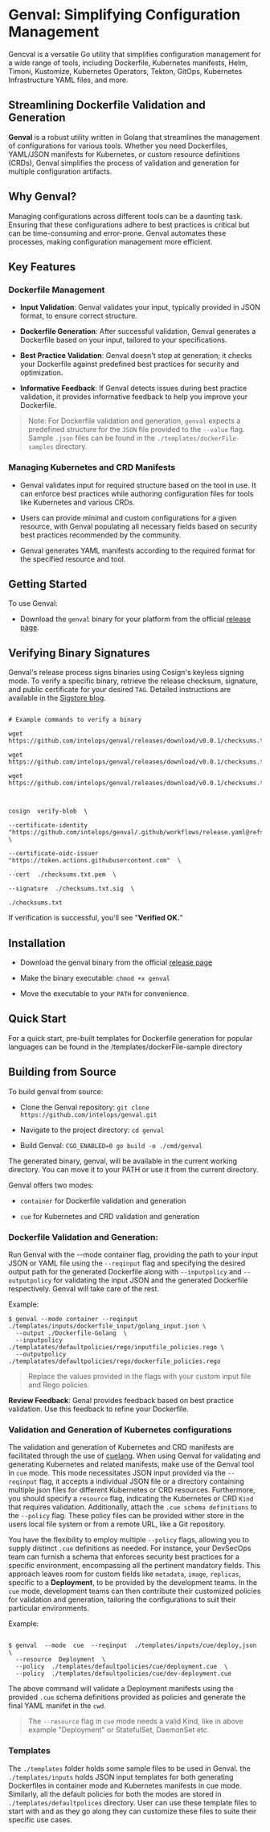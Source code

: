 # Genval: Simplifying Configuration Management

  

Gencval is a versatile Go utility that simplifies configuration management for a wide range of tools, including Dockerfile, Kubernetes manifests, Helm, Timoni, Kustomize, Kubernetes Operators, Tekton, GitOps, Kubernetes Infrastructure YAML files, and more.

  

## Streamlining Dockerfile Validation and Generation

  

**Genval** is a robust utility written in Golang that streamlines the management of configurations for various tools. Whether you need Dockerfiles, YAML/JSON manifests for Kubernetes, or custom resource definitions (CRDs), Genval simplifies the process of validation and generation for multiple configuration artifacts.

  

## Why Genval?

  

Managing configurations across different tools can be a daunting task. Ensuring that these configurations adhere to best practices is critical but can be time-consuming and error-prone. Genval automates these processes, making configuration management more efficient.

  

## Key Features

  

### Dockerfile Management

  

-  **Input Validation**: Genval validates your input, typically provided in JSON format, to ensure correct structure.

  

-  **Dockerfile Generation**: After successful validation, Genval generates a Dockerfile based on your input, tailored to your specifications.

  

-  **Best Practice Validation**: Genval doesn't stop at generation; it checks your Dockerfile against predefined best practices for security and optimization.

  

-  **Informative Feedback**: If Genval detects issues during best practice validation, it provides informative feedback to help you improve your Dockerfile.

  

> Note: For Dockerfile validation and generation, `genval` expects a predefined structure for the `JSON` file provided to the `--value` flag. Sample `.json` files can be found in the `./templates/dockerFile-samples` directory.

  

### Managing Kubernetes and CRD Manifests

  

- Genval validates input for required structure based on the tool in use. It can enforce best practices while authoring configuration files for tools like Kubernetes and various CRDs.

  

- Users can provide minimal and custom configurations for a given resource, with Genval populating all necessary fields based on security best practices recommended by the community.

  

- Genval generates YAML manifests according to the required format for the specified resource and tool.

  

## Getting Started

  

To use Genval:

  

- Download the `genval` binary for your platform from the official [release page](https://github.com/intelops/genval/releases).

  

## Verifying Binary Signatures

  

Genval's release process signs binaries using Cosign's keyless signing mode. To verify a specific binary, retrieve the release checksum, signature, and public certificate for your desired `TAG`. Detailed instructions are available in the [Sigstore blog](https://blog.sigstore.dev/cosign-2-0-released/).

  

```shell

# Example commands to verify a binary

wget  https://github.com/intelops/genval/releases/download/v0.0.1/checksums.txt

wget  https://github.com/intelops/genval/releases/download/v0.0.1/checksums.txt.pem

wget  https://github.com/intelops/genval/releases/download/v0.0.1/checksums.txt.sig

  

cosign  verify-blob  \

--certificate-identity  "https://github.com/intelops/genval/.github/workflows/release.yaml@refs/tags/v0.0.1"  \

--certificate-oidc-issuer  "https://token.actions.githubusercontent.com"  \

--cert  ./checksums.txt.pem  \

--signature  ./checksums.txt.sig  \

./checksums.txt

```

If verification is successful, you'll see "**Verified OK.**"

  

## Installation

  

- Download the genval binary from the official [release page](https://github.com/intelops/genval/releases)

- Make the binary executable: `chmod +x genval`

- Move the executable to your `PATH` for convenience.

  

## Quick Start

  

For a quick start, pre-built templates for Dockerfile generation for popular languages can be found in the /templates/dockerFile-sample directory

  

## Building from Source

  

To build genval from source:

- Clone the Genval repository: `git clone https://github.com/intelops/genval.git`

- Navigate to the project directory: `cd genval`

- Build Genval: `CGO_ENABLED=0 go build -o ./cmd/genval`

  

The generated binary, genval, will be available in the current working directory. You can move it to your PATH or use it from the current directory.

  

Genval offers two modes:

  

-  `container` for Dockerfile validation and generation

-  `cue` for Kubernetes and CRD validation and generation

  

### Dockerfile Validation and Generation:

  

Run Genval with the --mode container flag, providing the path to your input JSON or YAML file using the `--reqinput` flag and specifying the desired output path for the generated Dockerfile along with `--inputpolicy` and `--outputpolicy` for validating the input JSON and the generated Dockerfile respectively. Genval will take care of the rest. 

Example:

```
$ genval --mode container --reqinput ./templates/inputs/dockerfile_input/golang_input.json \
  --output ./Dockerfile-Golang  \
  --inputpolicy ./templatates/defaultpolicies/rego/inputfile_policies.rego \
  --outputpolicy ./templatates/defaultpolicies/rego/dockerfile_policies.rego
 ```
  

> Replace the values provided in the flags with your custom input file and Rego policies.

  

**Review Feedback**: Genal provides feedback based on best practice validation. Use this feedback to refine your Dockerfile.


### Validation and Generation of Kubernetes configurations

  

The validation and generation of Kubernetes and CRD manifests are facilitated through the use of [cuelang](https://cuelang.org/docs/). When using Genval for validating and generating Kubernetes and related manifests, make use of the Genval tool in `cue` mode. This mode necessitates JSON input provided via the `--reqinput` flag, it accepts a individual JSON file or a directory containing multiple json files for different Kubernetes or CRD resources. Furthermore, you should specify a `resource` flag, indicating the Kubernetes or CRD `Kind` that requires validation. Additionally, attach the `.cue schema definitions` to the `--policy` flag. These policy files can be provided wither store in the users local file system or from a remote URL, like a Git repository.

You have the flexibility to employ multiple `--policy` flags, allowing you to supply distinct `.cue` definitions as needed. For instance, your DevSecOps team can furnish a schema that enforces security best practices for a specific environment, encompassing all the pertinent mandatory fields. This approach leaves room for custom fields like `metadata`, `image`, `replicas`, specific to a **Deployment**, to be provided by the development teams. In the `cue` mode, development teams can then contribute their customized policies for validation and generation, tailoring the configurations to suit their particular environments.

  

Example:

  

```shell

$ genval  --mode  cue  --reqinput  ./templates/inputs/cue/deploy,json  \
  --resource  Deployment  \
  --policy  ./templates/defaultpolicies/cue/deployment.cue  \
  --policy  ./templates/defaultpolicies/cue/dev-deployment.cue
```

The above command will validate a Deployment manifests using the provided `.cue` schema definitions provided as policies and generate the final YAML manifet in the `cwd`.

> The `--resource` flag in `cue` mode needs a valid Kind, like in above example "Deployment" or StatefulSet, DaemonSet etc.


### Templates

The `./templates` folder holds some sample files to be used in Genval. the `./templates/inputs` holds JSON input templates for both generating Dockerfiles in container mode and Kubernetes manifests in cue mode. Similarly, all the default policies for both the modes are stored in `./templates/defaultpolices` directory. User can use these template files to start with and as they go along they can customize these files to suite their specific use cases.  